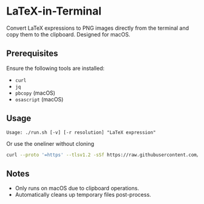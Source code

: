 # LaTeX-in-Terminal

Convert LaTeX expressions to PNG images directly from the terminal and copy them to the clipboard. Designed for macOS.

## Prerequisites

Ensure the following tools are installed:

- `curl`
- `jq`
- `pbcopy` (macOS)
- `osascript` (macOS)

## Usage
```
Usage: ./run.sh [-v] [-r resolution] "LaTeX expression"
```
Or use the oneliner without cloning
```bash
curl --proto '=https' --tlsv1.2 -sSf https://raw.githubusercontent.com/detrin/latex-in-terminal/refs/heads/main/run.sh | sh -s -- -r 200 "E=mc^2"
```

## Notes
- Only runs on macOS due to clipboard operations.
- Automatically cleans up temporary files post-process.